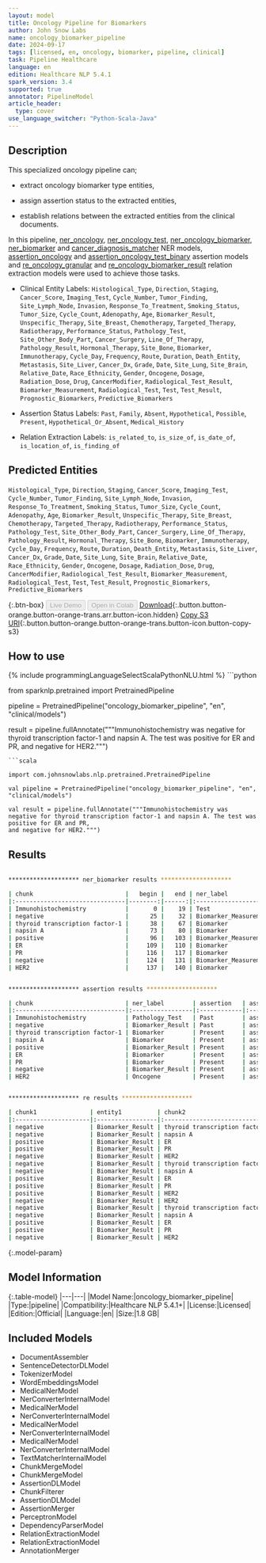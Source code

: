 ```yaml
---
layout: model
title: Oncology Pipeline for Biomarkers
author: John Snow Labs
name: oncology_biomarker_pipeline
date: 2024-09-17
tags: [licensed, en, oncology, biomarker, pipeline, clinical]
task: Pipeline Healthcare
language: en
edition: Healthcare NLP 5.4.1
spark_version: 3.4
supported: true
annotator: PipelineModel
article_header:
  type: cover
use_language_switcher: "Python-Scala-Java"
---
```


## Description

This specialized oncology pipeline can;

- extract oncology biomarker type entities,

- assign assertion status to the extracted entities,

- establish relations between the extracted entities from the clinical documents.

In this pipeline, [ner_oncology](https://nlp.johnsnowlabs.com/2022/11/24/ner_oncology_en.html), [ner_oncology_test](https://nlp.johnsnowlabs.com/2022/11/24/ner_oncology_test_en.html), [ner_oncology_biomarker](https://nlp.johnsnowlabs.com/2022/11/24/ner_oncology_biomarker_en.html), [ner_biomarker](https://nlp.johnsnowlabs.com/2021/11/26/ner_biomarker_en.html) and [cancer_diagnosis_matcher](https://nlp.johnsnowlabs.com/2024/06/17/cancer_diagnosis_matcher_en.html) NER models, 
[assertion_oncology](https://nlp.johnsnowlabs.com/2024/07/03/assertion_oncology_en.html) and [assertion_oncology_test_binary](https://nlp.johnsnowlabs.com/2024/07/03/assertion_oncology_test_binary_en.html) assertion models and [re_oncology_granular](https://nlp.johnsnowlabs.com/2024/07/03/re_oncology_granular_en.html)
and [re_oncology_biomarker_result](https://nlp.johnsnowlabs.com/2024/07/03/re_oncology_biomarker_result_en.html)  relation extraction models were used to achieve those tasks.

- Clinical Entity Labels: `Histological_Type`, `Direction`, `Staging`, `Cancer_Score`, `Imaging_Test`, `Cycle_Number`, `Tumor_Finding`, `Site_Lymph_Node`, `Invasion`, `Response_To_Treatment`, `Smoking_Status`, `Tumor_Size`, `Cycle_Count`, `Adenopathy`, `Age`, `Biomarker_Result`, `Unspecific_Therapy`, `Site_Breast`, `Chemotherapy`, `Targeted_Therapy`, `Radiotherapy`, `Performance_Status`, `Pathology_Test`, `Site_Other_Body_Part`, `Cancer_Surgery`, `Line_Of_Therapy`, `Pathology_Result`, `Hormonal_Therapy`, `Site_Bone`, `Biomarker`, `Immunotherapy`, `Cycle_Day`, `Frequency`, `Route`, `Duration`, `Death_Entity`, `Metastasis`, `Site_Liver`, `Cancer_Dx`, `Grade`, `Date`, `Site_Lung`, `Site_Brain`, `Relative_Date`, `Race_Ethnicity`, `Gender`, `Oncogene`, `Dosage`, `Radiation_Dose`, `Drug`, `CancerModifier`, `Radiological_Test_Result`, `Biomarker_Measurement`, `Radiological_Test`, `Test`, `Test_Result`, `Prognostic_Biomarkers`, `Predictive_Biomarkers`

- Assertion Status Labels: `Past`, `Family`, `Absent`, `Hypothetical`, `Possible`, `Present`, `Hypothetical_Or_Absent`, `Medical_History`

- Relation Extraction Labels: `is_related_to`, `is_size_of`, `is_date_of`, `is_location_of`, `is_finding_of`


## Predicted Entities

`Histological_Type`, `Direction`, `Staging`, `Cancer_Score`, `Imaging_Test`, `Cycle_Number`, `Tumor_Finding`, `Site_Lymph_Node`, `Invasion`, `Response_To_Treatment`, `Smoking_Status`, `Tumor_Size`, `Cycle_Count`, `Adenopathy`, `Age`, `Biomarker_Result`, `Unspecific_Therapy`, `Site_Breast`, `Chemotherapy`, `Targeted_Therapy`, `Radiotherapy`, `Performance_Status`, `Pathology_Test`, `Site_Other_Body_Part`, `Cancer_Surgery`, `Line_Of_Therapy`, `Pathology_Result`, `Hormonal_Therapy`, `Site_Bone`, `Biomarker`, `Immunotherapy`, `Cycle_Day`, `Frequency`, `Route`, `Duration`, `Death_Entity`, `Metastasis`, `Site_Liver`, `Cancer_Dx`, `Grade`, `Date`, `Site_Lung`, `Site_Brain`, `Relative_Date`, `Race_Ethnicity`, `Gender`, `Oncogene`, `Dosage`, `Radiation_Dose`, `Drug`, `CancerModifier`, `Radiological_Test_Result`, `Biomarker_Measurement`, `Radiological_Test`, `Test`, `Test_Result`, `Prognostic_Biomarkers`, `Predictive_Biomarkers`

{:.btn-box}
<button class="button button-orange" disabled>Live Demo</button>
<button class="button button-orange" disabled>Open in Colab</button>
[Download](https://s3.amazonaws.com/auxdata.johnsnowlabs.com/clinical/models/oncology_biomarker_pipeline_en_5.4.1_3.4_1726594844151.zip){:.button.button-orange.button-orange-trans.arr.button-icon.hidden}
[Copy S3 URI](s3://auxdata.johnsnowlabs.com/clinical/models/oncology_biomarker_pipeline_en_5.4.1_3.4_1726594844151.zip){:.button.button-orange.button-orange-trans.button-icon.button-copy-s3}

## How to use



<div class="tabs-box" markdown="1">
{% include programmingLanguageSelectScalaPythonNLU.html %}
```python

from sparknlp.pretrained import PretrainedPipeline

pipeline = PretrainedPipeline("oncology_biomarker_pipeline", "en", "clinical/models")

result = pipeline.fullAnnotate("""Immunohistochemistry was negative for thyroid transcription factor-1 and napsin A. The test was positive for ER and PR,
and negative for HER2.""")
```
```scala

import com.johnsnowlabs.nlp.pretrained.PretrainedPipeline

val pipeline = PretrainedPipeline("oncology_biomarker_pipeline", "en", "clinical/models")

val result = pipeline.fullAnnotate("""Immunohistochemistry was negative for thyroid transcription factor-1 and napsin A. The test was positive for ER and PR,
and negative for HER2.""")
```
</div>

## Results

```bash

******************** ner_biomarker results ********************

| chunk                          |   begin |   end | ner_label             |   confidence |
|:-------------------------------|--------:|------:|:----------------------|-------------:|
| Immunohistochemistry           |       0 |    19 | Test                  |     0.9561   |
| negative                       |      25 |    32 | Biomarker_Measurement |     0.968    |
| thyroid transcription factor-1 |      38 |    67 | Biomarker             |     0.610925 |
| napsin A                       |      73 |    80 | Biomarker             |     0.8696   |
| positive                       |      96 |   103 | Biomarker_Measurement |     0.9228   |
| ER                             |     109 |   110 | Biomarker             |     0.9978   |
| PR                             |     116 |   117 | Biomarker             |     0.9932   |
| negative                       |     124 |   131 | Biomarker_Measurement |     0.9781   |
| HER2                           |     137 |   140 | Biomarker             |     0.7243   |


******************** assertion results ********************

| chunk                          | ner_label        | assertion   | assertion_source   |
|:-------------------------------|:-----------------|:------------|:-------------------|
| Immunohistochemistry           | Pathology_Test   | Past        | assertion_oncology |
| negative                       | Biomarker_Result | Past        | assertion_oncology |
| thyroid transcription factor-1 | Biomarker        | Present     | assertion_oncology |
| napsin A                       | Biomarker        | Present     | assertion_oncology |
| positive                       | Biomarker_Result | Present     | assertion_oncology |
| ER                             | Biomarker        | Present     | assertion_oncology |
| PR                             | Biomarker        | Present     | assertion_oncology |
| negative                       | Biomarker_Result | Present     | assertion_oncology |
| HER2                           | Oncogene         | Present     | assertion_oncology |


******************** re results ********************

| chunk1               | entity1          | chunk2                         | entity2          | relation      |
|:---------------------|:-----------------|:-------------------------------|:-----------------|:--------------|
| negative             | Biomarker_Result | thyroid transcription factor-1 | Biomarker        | is_related_to |
| negative             | Biomarker_Result | napsin A                       | Biomarker        | is_related_to |
| positive             | Biomarker_Result | ER                             | Biomarker        | is_related_to |
| positive             | Biomarker_Result | PR                             | Biomarker        | is_related_to |
| negative             | Biomarker_Result | HER2                           | Oncogene         | is_related_to |
| negative             | Biomarker_Result | thyroid transcription factor-1 | Biomarker        | is_finding_of |
| negative             | Biomarker_Result | napsin A                       | Biomarker        | is_finding_of |
| positive             | Biomarker_Result | ER                             | Biomarker        | is_finding_of |
| positive             | Biomarker_Result | PR                             | Biomarker        | is_finding_of |
| positive             | Biomarker_Result | HER2                           | Oncogene         | is_finding_of |
| negative             | Biomarker_Result | HER2                           | Oncogene         | is_finding_of |
| negative             | Biomarker_Result | thyroid transcription factor-1 | Biomarker        | is_finding_of |
| negative             | Biomarker_Result | napsin A                       | Biomarker        | is_finding_of |
| positive             | Biomarker_Result | ER                             | Biomarker        | is_finding_of |
| positive             | Biomarker_Result | PR                             | Biomarker        | is_finding_of |
| negative             | Biomarker_Result | HER2                           | Oncogene         | is_finding_of |

```

{:.model-param}
## Model Information

{:.table-model}
|---|---|
|Model Name:|oncology_biomarker_pipeline|
|Type:|pipeline|
|Compatibility:|Healthcare NLP 5.4.1+|
|License:|Licensed|
|Edition:|Official|
|Language:|en|
|Size:|1.8 GB|

## Included Models

- DocumentAssembler
- SentenceDetectorDLModel
- TokenizerModel
- WordEmbeddingsModel
- MedicalNerModel
- NerConverterInternalModel
- MedicalNerModel
- NerConverterInternalModel
- MedicalNerModel
- NerConverterInternalModel
- MedicalNerModel
- NerConverterInternalModel
- TextMatcherInternalModel
- ChunkMergeModel
- ChunkMergeModel
- AssertionDLModel
- ChunkFilterer
- AssertionDLModel
- AssertionMerger
- PerceptronModel
- DependencyParserModel
- RelationExtractionModel
- RelationExtractionModel
- AnnotationMerger
